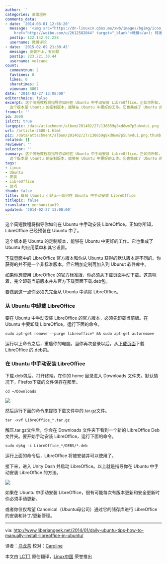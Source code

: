 ```yaml
---
author: ''
categories: 桌面应用
comments_data:
- date: '2014-03-01 12:56:20'
  message: '<img src="https://dn-linuxcn.qbox.me/xwb/images/bgimg/icon_logo.png" />一条小船去远方(<a
    href="http://weibo.com/u/2612582044" target="_blank">微博</a>): 转发微博'
  postip: 122.142.97.228
  username: 微博评论
- date: '2015-02-09 21:30:45'
  message: 安装不上，有问题
  postip: 223.221.30.44
  username: volcane
count:
  commentnum: 2
  favtimes: 0
  likes: 0
  sharetimes: 2
  viewnum: 8807
date: '2014-02-27 13:08:00'
editorchoice: false
excerpt: 这个简短教程将指导你如何在 Ubuntu 中手动安装 LibreOffice。正如你所知，LibreOffice 已经预装在 Ubuntu 中了。
  这个版本是 Ubuntu 的定制版本，能够在 Ubuntu 中更好的工作。它也集成了 Ubuntu 的应用菜单和其它 ...
fromurl: ''
id: 2600
islctt: true
largepic: /data/attachment/album/201402/27/130859g8xd8wm7p5uhvdui.png
url: /article-2600-1.html
pic: /data/attachment/album/201402/27/130859g8xd8wm7p5uhvdui.png.thumb.jpg
related: []
reviewer: ''
selector: ''
summary: 这个简短教程将指导你如何在 Ubuntu 中手动安装 LibreOffice。正如你所知，LibreOffice 已经预装在 Ubuntu 中了。
  这个版本是 Ubuntu 的定制版本，能够在 Ubuntu 中更好的工作。它也集成了 Ubuntu 的应用菜单和其它 ...
tags:
- Linux
- Ubuntu
- 安装
- LibreOffice
- 技巧
thumb: false
title: 每日 Ubuntu 小贴士——如何在 Ubuntu 中手动安装 LibreOffice
titlepic: false
translator: yechunxiao19
updated: '2014-02-27 13:08:00'
---
```


这个简短教程将指导你如何在 Ubuntu 中手动安装 LibreOffice。正如你所知，LibreOffice 已经预装在 Ubuntu 中了。


这个版本是 Ubuntu 的定制版本，能够在 Ubuntu 中更好的工作。它也集成了 Ubuntu 的应用菜单和其它设置。


[下载页面](http://www.libreoffice.org/download/)中的 LibreOffice 官方版本和你从 Ubuntu 获得的默认版本是不同的。你获得的并不是一个非标准版本，但它稍加定制再加入到 Ubunut 软件库中。


如果你想使用 LibreOffice 的官方标准版，你必须从[下载页面](http://www.libreoffice.org/download/)手动下载。这意味着，完全卸载当前版本并从官方下载页面下载.deb包。


要做到这一点你必须先完全从 Ubuntu 中清除 LibreOffice。


### 从 Ubuntu 中卸载 LibreOffice


要在 Ubuntu 中手动安装 LibreOffice 的官方版本，必须先卸载当前版。在 Ubuntu 中要卸载 LibreOffice，运行下面的命令。



```
sudo apt-get remove --purge libreoffice* && sudo apt-get autoremove

```

运行以上命令之后，重启你的电脑。当你再次登录以后，从[下载页面](http://www.libreoffice.org/download/)下载 LibreOffice 的.deb包。


### 在 Ubuntu 中手动安装 LibreOffice


下载.deb包后，打开终端，在你的 home 目录进入 Downloads 文件夹。默认情况下，Firefox下载的文件保存在那里。



```
cd ~/Downloads

```

![](/data/attachment/album/201402/27/130859g8xd8wm7p5uhvdui.png)


然后运行下面的命令来提取下载文件中的.tar.gz文件。



```
tar -xvf LibreOffice_*.tar.gz

```

解压.tar.gz文件后，你会在 Downloads 文件夹下看到一个新的 LibreOffice Deb 文件夹。要开始手动安装 LibreOffice，运行下面的命令。



```
sudo dpkg -i LibreOffice_*/DEBS/*.deb

```

运行上面的命令后，LibreOffice 将被安装并可以使用了。


接下来，进入 Unity Dash 并启动 LibreOffice。以上就是指导你在 Ubuntu 中手动安装 LibreOffice 的方法。


![](/data/attachment/album/201402/27/130900g2e80n8i4850e8r2.png)


如果在 Ubuntu 中手动安装 LibreOffice，很有可能每次有版本更新和安全更新时你必须手动更新。


或者你仅仅希望 Canonical（Ubuntu母公司）通过它的储存库进行 LibreOffice 的安装和补丁/更新管理。




---


via: <http://www.liberiangeek.net/2014/01/daily-ubuntu-tips-how-to-manually-install-libreoffice-in-ubuntu/>


译者：[乌龙茶](https://github.com/yechunxiao19) 校对：[Caroline](https://github.com/carolinewuyan)


本文由 [LCTT](https://github.com/LCTT/TranslateProject) 原创翻译，[Linux中国](http://linux.cn/) 荣誉推出